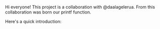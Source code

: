 Hi everyone!
This project is a collaboration with @daalagelerua.
From this collaboration was born our printf function.

Here's a quick introduction:

